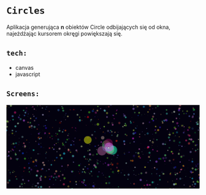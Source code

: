 
# `Circles`
Aplikacja generująca **n** obiektów Circle odbijających się od okna, najeżdżając kursorem okręgi powiększają się. 

## `tech:`
- canvas
- javascript


## `Screens:`


![main page](./screens/circles.png)


